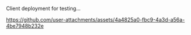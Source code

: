 Client deployment for testing...

https://github.com/user-attachments/assets/4a4825a0-fbc9-4a3d-a56a-4be7948b232e

